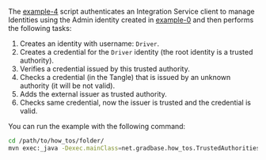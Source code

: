 The [example-4](https://github.com/albydeca/iota-is-sdk/blob/main/examples/src/main/java/net/gradbase/examples/TrustedAuthorities.java)
script authenticates an Integration Service client to manage Identities using the Admin identity created in [example-0](how-to-run-examples) and then performs the following tasks:

1. Creates an identity with username: `Driver`.
2. Creates a credential for the `Driver` identity (the root identity is a trusted authority).
3. Verifies a credential issued by this trusted authority.
4. Checks a credential (in the Tangle) that is issued by an unknown authority (it will be not valid). 
5. Adds the external issuer as trusted authority.
6. Checks same credential, now the issuer is trusted and the credential is valid.

You can run the example with the following command:

```bash
cd /path/to/how_tos/folder/
mvn exec:_java -Dexec.mainClass=net.gradbase.how_tos.TrustedAuthorities
```

